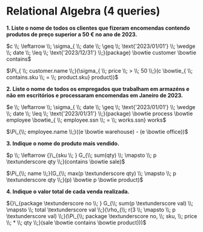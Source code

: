 # Relational Algebra (4 queries)

__1. Liste o nome de todos os clientes que fizeram encomendas contendo produtos de preço superior a 50 € no ano de 2023.__

$c \\; \leftarrow \\; \sigma_{ \\; date \\; \geq \\; \text{'2023/01/01'} \\; \wedge \\; date \\; \leq \\; \text{'2023/12/31'} \\;}(package) \bowtie customer \bowtie  contains$

$\Pi_{ \\; customer.name \\;}(\sigma_{ \\; price \\; > \\; 50 \\;}(c \bowtie_{ \\; contains.sku \\; = \\; product.sku} product))$

__2. Liste o nome de todos os empregados que trabalham em armazéns e não em escritórios e processaram encomendas em Janeiro de 2023.__

$e \\; \leftarrow \\; \sigma_{ \\; date \\; \geq \\; \text{'2023/01/01'} \\; \wedge \\; date \\; \leq \\; \text{'2023/01/31'} \\;}(package) \bowtie process \bowtie employee \bowtie_{ \\; employee.ssn \\; = \\; works.ssn} works$

$\Pi_{\\; employee.name \\;}((e \bowtie warehouse) - (e \bowtie office))$


__3. Indique o nome do produto mais vendido.__

$p \\; \leftarrow {}\_{sku \\; } G_{\\; sum(qty) \\; \mapsto \\; p \textunderscore qty \\;}(contains \bowtie sale)$

$\Pi_{\\; name \\;}(G_{\\; max(p \textunderscore qty) \\; \mapsto \\; p \textunderscore qty \\;}(p) \bowtie p \bowtie product)$

__4. Indique o valor total de cada venda realizada.__

${}\_{package \textunderscore no \\; } G_{\\; sum(p \textunderscore val) \\; \mapsto \\; total \textunderscore val \\;}(\rho_{\\; r(3 \\; \mapsto \\; p \textunderscore val) \\;}(\Pi_{\\; package \textunderscore no, \\; sku, \\; price \\; * \\; qty \\;}(sale \bowtie contains \bowtie product)))$
